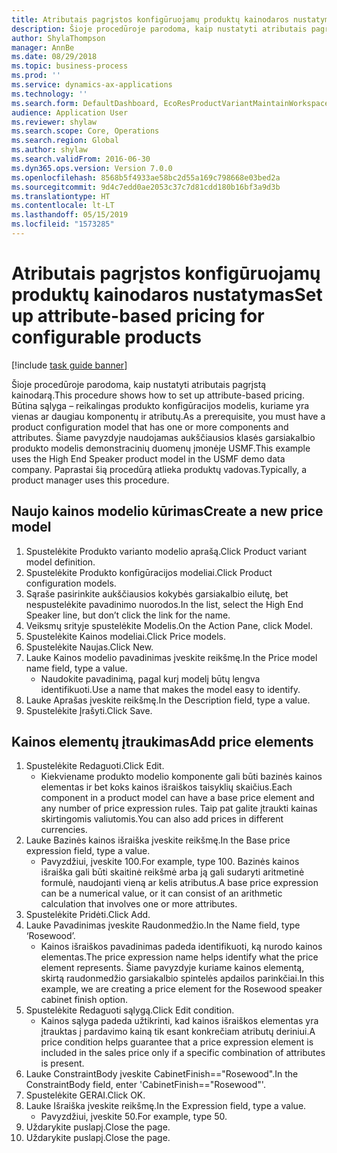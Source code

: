 ```yaml
---
title: Atributais pagrįstos konfigūruojamų produktų kainodaros nustatymas
description: Šioje procedūroje parodoma, kaip nustatyti atributais pagrįstą kainodarą.
author: ShylaThompson
manager: AnnBe
ms.date: 08/29/2018
ms.topic: business-process
ms.prod: ''
ms.service: dynamics-ax-applications
ms.technology: ''
ms.search.form: DefaultDashboard, EcoResProductVariantMaintainWorkspace, PCProductConfigurationModelListPage, PCPriceModelList, PCPriceModel, PCConstraintEditor
audience: Application User
ms.reviewer: shylaw
ms.search.scope: Core, Operations
ms.search.region: Global
ms.author: shylaw
ms.search.validFrom: 2016-06-30
ms.dyn365.ops.version: Version 7.0.0
ms.openlocfilehash: 8568b5f4933ae58bc2d55a169c798668e03bed2a
ms.sourcegitcommit: 9d4c7edd0ae2053c37c7d81cdd180b16bf3a9d3b
ms.translationtype: HT
ms.contentlocale: lt-LT
ms.lasthandoff: 05/15/2019
ms.locfileid: "1573285"
---
```

# <a name="set-up-attribute-based-pricing-for-configurable-products"></a><span data-ttu-id="74a9f-103">Atributais pagrįstos konfigūruojamų produktų kainodaros nustatymas</span><span class="sxs-lookup"><span data-stu-id="74a9f-103">Set up attribute-based pricing for configurable products</span></span>

[!include [task guide banner](../../includes/task-guide-banner.md)]

<span data-ttu-id="74a9f-104">Šioje procedūroje parodoma, kaip nustatyti atributais pagrįstą kainodarą.</span><span class="sxs-lookup"><span data-stu-id="74a9f-104">This procedure shows how to set up attribute-based pricing.</span></span> <span data-ttu-id="74a9f-105">Būtina sąlyga – reikalingas produkto konfigūracijos modelis, kuriame yra vienas ar daugiau komponentų ir atributų.</span><span class="sxs-lookup"><span data-stu-id="74a9f-105">As a prerequisite, you must have a product configuration model that has one or more components and attributes.</span></span> <span data-ttu-id="74a9f-106">Šiame pavyzdyje naudojamas aukščiausios klasės garsiakalbio produkto modelis demonstracinių duomenų įmonėje USMF.</span><span class="sxs-lookup"><span data-stu-id="74a9f-106">This example uses the High End Speaker product model in the USMF demo data company.</span></span> <span data-ttu-id="74a9f-107">Paprastai šią procedūrą atlieka produktų vadovas.</span><span class="sxs-lookup"><span data-stu-id="74a9f-107">Typically, a product manager uses this procedure.</span></span>


## <a name="create-a-new-price-model"></a><span data-ttu-id="74a9f-108">Naujo kainos modelio kūrimas</span><span class="sxs-lookup"><span data-stu-id="74a9f-108">Create a new price model</span></span>
1. <span data-ttu-id="74a9f-109">Spustelėkite Produkto varianto modelio aprašą.</span><span class="sxs-lookup"><span data-stu-id="74a9f-109">Click Product variant model definition.</span></span>
2. <span data-ttu-id="74a9f-110">Spustelėkite Produkto konfigūracijos modeliai.</span><span class="sxs-lookup"><span data-stu-id="74a9f-110">Click Product configuration models.</span></span>
3. <span data-ttu-id="74a9f-111">Sąraše pasirinkite aukščiausios kokybės garsiakalbio eilutę, bet nespustelėkite pavadinimo nuorodos.</span><span class="sxs-lookup"><span data-stu-id="74a9f-111">In the list, select the High End Speaker line, but don’t click the link for the name.</span></span>
4. <span data-ttu-id="74a9f-112">Veiksmų srityje spustelėkite Modelis.</span><span class="sxs-lookup"><span data-stu-id="74a9f-112">On the Action Pane, click Model.</span></span>
5. <span data-ttu-id="74a9f-113">Spustelėkite Kainos modeliai.</span><span class="sxs-lookup"><span data-stu-id="74a9f-113">Click Price models.</span></span>
6. <span data-ttu-id="74a9f-114">Spustelėkite Naujas.</span><span class="sxs-lookup"><span data-stu-id="74a9f-114">Click New.</span></span>
7. <span data-ttu-id="74a9f-115">Lauke Kainos modelio pavadinimas įveskite reikšmę.</span><span class="sxs-lookup"><span data-stu-id="74a9f-115">In the Price model name field, type a value.</span></span>
    * <span data-ttu-id="74a9f-116">Naudokite pavadinimą, pagal kurį modelį būtų lengva identifikuoti.</span><span class="sxs-lookup"><span data-stu-id="74a9f-116">Use a name that makes the model easy to identify.</span></span>  
8. <span data-ttu-id="74a9f-117">Lauke Aprašas įveskite reikšmę.</span><span class="sxs-lookup"><span data-stu-id="74a9f-117">In the Description field, type a value.</span></span>
9. <span data-ttu-id="74a9f-118">Spustelėkite Įrašyti.</span><span class="sxs-lookup"><span data-stu-id="74a9f-118">Click Save.</span></span>

## <a name="add-price-elements"></a><span data-ttu-id="74a9f-119">Kainos elementų įtraukimas</span><span class="sxs-lookup"><span data-stu-id="74a9f-119">Add price elements</span></span>
1. <span data-ttu-id="74a9f-120">Spustelėkite Redaguoti.</span><span class="sxs-lookup"><span data-stu-id="74a9f-120">Click Edit.</span></span>
    * <span data-ttu-id="74a9f-121">Kiekviename produkto modelio komponente gali būti bazinės kainos elementas ir bet koks kainos išraiškos taisyklių skaičius.</span><span class="sxs-lookup"><span data-stu-id="74a9f-121">Each component in a product model can have a base price element and any number of price expression rules.</span></span> <span data-ttu-id="74a9f-122">Taip pat galite įtraukti kainas skirtingomis valiutomis.</span><span class="sxs-lookup"><span data-stu-id="74a9f-122">You can also add prices in different currencies.</span></span>  
2. <span data-ttu-id="74a9f-123">Lauke Bazinės kainos išraiška įveskite reikšmę.</span><span class="sxs-lookup"><span data-stu-id="74a9f-123">In the Base price expression field, type a value.</span></span>
    * <span data-ttu-id="74a9f-124">Pavyzdžiui, įveskite 100.</span><span class="sxs-lookup"><span data-stu-id="74a9f-124">For example, type 100.</span></span>   <span data-ttu-id="74a9f-125">Bazinės kainos išraiška gali būti skaitinė reikšmė arba ją gali sudaryti aritmetinė formulė, naudojanti vieną ar kelis atributus.</span><span class="sxs-lookup"><span data-stu-id="74a9f-125">A base price expression can be a numerical value, or it can consist of an arithmetic calculation that involves one or more attributes.</span></span>  
3. <span data-ttu-id="74a9f-126">Spustelėkite Pridėti.</span><span class="sxs-lookup"><span data-stu-id="74a9f-126">Click Add.</span></span>
4. <span data-ttu-id="74a9f-127">Lauke Pavadinimas įveskite Raudonmedžio.</span><span class="sxs-lookup"><span data-stu-id="74a9f-127">In the Name field, type ‘Rosewood’.</span></span>
    * <span data-ttu-id="74a9f-128">Kainos išraiškos pavadinimas padeda identifikuoti, ką nurodo kainos elementas.</span><span class="sxs-lookup"><span data-stu-id="74a9f-128">The price expression name helps identify what the price element represents.</span></span> <span data-ttu-id="74a9f-129">Šiame pavyzdyje kuriame kainos elementą, skirtą raudonmedžio garsiakalbio spintelės apdailos parinkčiai.</span><span class="sxs-lookup"><span data-stu-id="74a9f-129">In this example, we are creating a price element for the Rosewood speaker cabinet finish option.</span></span>  
5. <span data-ttu-id="74a9f-130">Spustelėkite Redaguoti sąlygą.</span><span class="sxs-lookup"><span data-stu-id="74a9f-130">Click Edit condition.</span></span>
    * <span data-ttu-id="74a9f-131">Kainos sąlyga padeda užtikrinti, kad kainos išraiškos elementas yra įtrauktas į pardavimo kainą tik esant konkrečiam atributų deriniui.</span><span class="sxs-lookup"><span data-stu-id="74a9f-131">A price condition helps guarantee that a price expression element is included in the sales price only if a specific combination of attributes is present.</span></span>  
6. <span data-ttu-id="74a9f-132">Lauke ConstraintBody įveskite CabinetFinish=="Rosewood".</span><span class="sxs-lookup"><span data-stu-id="74a9f-132">In the ConstraintBody field, enter 'CabinetFinish=="Rosewood"'.</span></span>
7. <span data-ttu-id="74a9f-133">Spustelėkite GERAI.</span><span class="sxs-lookup"><span data-stu-id="74a9f-133">Click OK.</span></span>
8. <span data-ttu-id="74a9f-134">Lauke Išraiška įveskite reikšmę.</span><span class="sxs-lookup"><span data-stu-id="74a9f-134">In the Expression field, type a value.</span></span>
    * <span data-ttu-id="74a9f-135">Pavyzdžiui, įveskite 50.</span><span class="sxs-lookup"><span data-stu-id="74a9f-135">For example, type 50.</span></span>  
9. <span data-ttu-id="74a9f-136">Uždarykite puslapį.</span><span class="sxs-lookup"><span data-stu-id="74a9f-136">Close the page.</span></span>
10. <span data-ttu-id="74a9f-137">Uždarykite puslapį.</span><span class="sxs-lookup"><span data-stu-id="74a9f-137">Close the page.</span></span>

